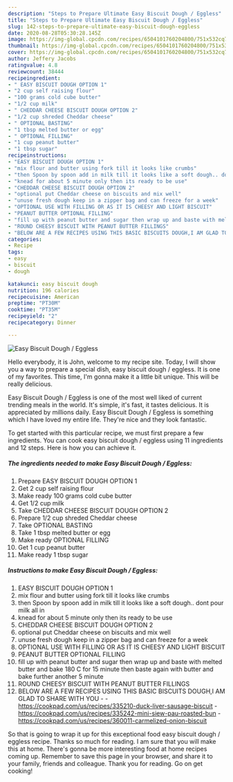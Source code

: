 ```yaml
---
description: "Steps to Prepare Ultimate Easy Biscuit Dough / Eggless"
title: "Steps to Prepare Ultimate Easy Biscuit Dough / Eggless"
slug: 142-steps-to-prepare-ultimate-easy-biscuit-dough-eggless
date: 2020-08-28T05:30:28.145Z
image: https://img-global.cpcdn.com/recipes/6504101760204800/751x532cq70/easy-biscuit-dough-eggless-recipe-main-photo.jpg
thumbnail: https://img-global.cpcdn.com/recipes/6504101760204800/751x532cq70/easy-biscuit-dough-eggless-recipe-main-photo.jpg
cover: https://img-global.cpcdn.com/recipes/6504101760204800/751x532cq70/easy-biscuit-dough-eggless-recipe-main-photo.jpg
author: Jeffery Jacobs
ratingvalue: 4.8
reviewcount: 38444
recipeingredient:
- " EASY BISCUIT DOUGH OPTION 1"
- "2 cup self raising flour"
- "100 grams cold cube butter"
- "1/2 cup milk"
- " CHEDDAR CHEESE BISCUIT DOUGH OPTION 2"
- "1/2 cup shreded Cheddar cheese"
- " OPTIONAL BASTING"
- "1 tbsp melted butter or egg"
- " OPTIONAL FILLING"
- "1 cup peanut butter"
- "1 tbsp sugar"
recipeinstructions:
- "EASY BISCUIT DOUGH OPTION 1"
- "mix flour and butter using fork till it looks like crumbs"
- "then Spoon by spoon add in milk till it looks like a soft dough.. dont pour milk all in"
- "knead for about 5 minute only then its ready to be use"
- "CHEDDAR CHEESE BISCUIT DOUGH OPTION 2"
- "optional put Cheddar cheese on biscuits and mix well"
- "unuse fresh dough keep in a zipper bag and can freeze for a week"
- "OPTIONAL USE WITH FILLING OR AS IT IS CHEESY AND LIGHT BISCUIT"
- "PEANUT BUTTER OPTIONAL FILLING"
- "fill up with peanut butter and sugar then wrap up and baste with melted butter and bake 180 C for 15 minute then baste again with butter and bake further another 5 minute"
- "ROUND CHEESY BISCUIT WITH PEANUT BUTTER FILLINGS"
- "BELOW ARE A FEW RECIPES USING THIS BASIC BISCUITS DOUGH,I AM GLAD TO SHARE WITH YOU  https://cookpad.com/us/recipes/335210-duck-liver-sausage-biscuit https://cookpad.com/us/recipes/335242-mini-siew-pau-roasted-bun https://cookpad.com/us/recipes/360011-carmelized-onion-biscuit"
categories:
- Recipe
tags:
- easy
- biscuit
- dough

katakunci: easy biscuit dough 
nutrition: 196 calories
recipecuisine: American
preptime: "PT30M"
cooktime: "PT35M"
recipeyield: "2"
recipecategory: Dinner

---
```



![Easy Biscuit Dough / Eggless](https://img-global.cpcdn.com/recipes/6504101760204800/751x532cq70/easy-biscuit-dough-eggless-recipe-main-photo.jpg)

Hello everybody, it is John, welcome to my recipe site. Today, I will show you a way to prepare a special dish, easy biscuit dough / eggless. It is one of my favorites. This time, I'm gonna make it a little bit unique. This will be really delicious.



Easy Biscuit Dough / Eggless is one of the most well liked of current trending meals in the world. It's simple, it's fast, it tastes delicious. It is appreciated by millions daily. Easy Biscuit Dough / Eggless is something which I have loved my entire life. They're nice and they look fantastic.


To get started with this particular recipe, we must first prepare a few ingredients. You can cook easy biscuit dough / eggless using 11 ingredients and 12 steps. Here is how you can achieve it.

<!--inarticleads1-->

##### The ingredients needed to make Easy Biscuit Dough / Eggless:

1. Prepare  EASY BISCUIT DOUGH OPTION 1
1. Get 2 cup self raising flour
1. Make ready 100 grams cold cube butter
1. Get 1/2 cup milk
1. Take  CHEDDAR CHEESE BISCUIT DOUGH OPTION 2
1. Prepare 1/2 cup shreded Cheddar cheese
1. Take  OPTIONAL BASTING
1. Take 1 tbsp melted butter or egg
1. Make ready  OPTIONAL FILLING
1. Get 1 cup peanut butter
1. Make ready 1 tbsp sugar




<!--inarticleads2-->

##### Instructions to make Easy Biscuit Dough / Eggless:

1. EASY BISCUIT DOUGH OPTION 1
1. mix flour and butter using fork till it looks like crumbs
1. then Spoon by spoon add in milk till it looks like a soft dough.. dont pour milk all in
1. knead for about 5 minute only then its ready to be use
1. CHEDDAR CHEESE BISCUIT DOUGH OPTION 2
1. optional put Cheddar cheese on biscuits and mix well
1. unuse fresh dough keep in a zipper bag and can freeze for a week
1. OPTIONAL USE WITH FILLING OR AS IT IS CHEESY AND LIGHT BISCUIT
1. PEANUT BUTTER OPTIONAL FILLING
1. fill up with peanut butter and sugar then wrap up and baste with melted butter and bake 180 C for 15 minute then baste again with butter and bake further another 5 minute
1. ROUND CHEESY BISCUIT WITH PEANUT BUTTER FILLINGS
1. BELOW ARE A FEW RECIPES USING THIS BASIC BISCUITS DOUGH,I AM GLAD TO SHARE WITH YOU -  - https://cookpad.com/us/recipes/335210-duck-liver-sausage-biscuit - https://cookpad.com/us/recipes/335242-mini-siew-pau-roasted-bun - https://cookpad.com/us/recipes/360011-carmelized-onion-biscuit




So that is going to wrap it up for this exceptional food easy biscuit dough / eggless recipe. Thanks so much for reading. I am sure that you will make this at home. There's gonna be more interesting food at home recipes coming up. Remember to save this page in your browser, and share it to your family, friends and colleague. Thank you for reading. Go on get cooking!
